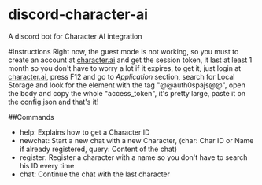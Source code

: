 # discord-character-ai
A discord bot for Character AI integration

#Instructions
Right now, the guest mode is not working, so you must to create an account at [character.ai](https://beta.character.ai/) and get the session token, it last at least 1 month so you don't have to worry a lot if it expires, to get it, just login at [character.ai](https://beta.character.ai/), press F12 and go to *Application* section, search for Local Storage and look for the element with the tag "@@auth0spajs@@", open the body and copy the whole "access_token", it's pretty large, paste it on the config.json and that's it!

##Commands
+ help: Explains how to get a Character ID
+ newchat: Start a new chat with a new Character, (char: Char ID or Name if already registered, query: Content of the chat)
+ register: Register a character with a name so you don't have to search his ID every time
+ chat: Continue the chat with the last character
